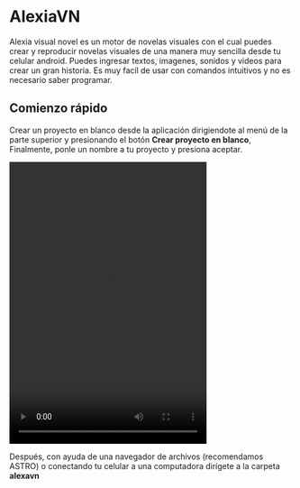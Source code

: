 # AlexiaVN

Alexia visual novel es un motor de novelas visuales con el cual puedes crear y reproducir novelas visuales de una manera muy sencilla desde tu celular android. Puedes ingresar textos, imagenes, sonidos y videos para crear un gran historia. Es muy facíl de usar con comandos intuitivos y no es necesario saber programar.

## Comienzo rápido

Crear un proyecto en blanco desde la aplicación dirigiendote al menú de la parte superior y presionando el botón **Crear proyecto en blanco**, Finalmente, ponle un nombre a tu proyecto y presiona aceptar.

<video width="350" height="500" autoplay>
    <source src="resources/quickstart1.mp4" type="video/mp4">
</video>

Después, con ayuda de una navegador de archivos (recomendamos ASTRO) o conectando tu celular a una computadora dirígete a la carpeta **alexavn**